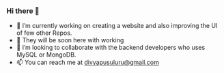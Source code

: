 ### Hi there 👋
- 🔭 I’m currently working on creating a website and also improving the UI of few other Repos.
- 🙂 They will be soon here with working 
- 👯 I’m looking to collaborate with the backend developers who uses MySQL or MongoDB. 
- 📫 You can reach me at divyapusuluru@gmail.com

<!--
**divyapusuluru/divyapusuluru** is a ✨ _special_ ✨ repository because its `README.md` (this file) appears on your GitHub profile.

Here are some ideas to get you started:

- 🔭 I’m currently working on ...
- 🌱 I’m currently learning ...
- 👯 I’m looking to collaborate on ...
- 🤔 I’m looking for help with ...
- 💬 Ask me about ...
- 📫 How to reach me: ...
- 😄 Pronouns: ...
- ⚡ Fun fact: ...
-->
